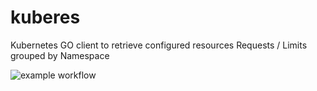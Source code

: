 # kuberes
Kubernetes GO client to retrieve configured resources Requests / Limits grouped by Namespace


![example workflow](https://github.com/matteogazzadi/kuberes/actions/workflows/build.yml/badge.svg)
